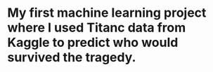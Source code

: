 # My first machine learning project where I used Titanc data from Kaggle to predict who would survived the tragedy.

